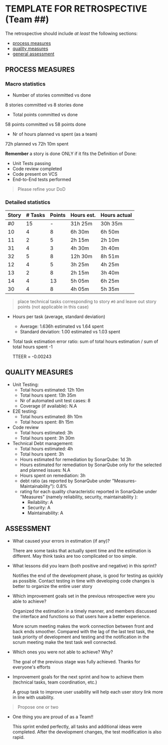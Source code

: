 TEMPLATE FOR RETROSPECTIVE (Team ##)
=====================================

The retrospective should include _at least_ the following
sections:

- [process measures](#process-measures)
- [quality measures](#quality-measures)
- [general assessment](#assessment)

## PROCESS MEASURES 

### Macro statistics

- Number of stories committed vs done

8 stories committed vs 8 stories done 

- Total points committed vs done 

58 points committed vs 58 points done

- Nr of hours planned vs spent (as a team)

72h planned vs 72h 10m spent


**Remember**  a story is done ONLY if it fits the Definition of Done:
 
- Unit Tests passing
- Code review completed
- Code present on VCS
- End-to-End tests performed

> Please refine your DoD 

### Detailed statistics

| Story | # Tasks | Points | Hours est. | Hours actual |
| ----- | ------- | ------ | ---------- | ------------ |
| _#0_  | 15      | -      | 31h 25m    | 30h 35m      |
| 10    | 4       | 8      | 6h 30m     | 6h 50m       |
| 11    | 2       | 5      | 2h 15m     | 2h 10m       |
| 31    | 4       | 3      | 4h 30m     | 3h 40m       |
| 32    | 5       | 8      | 12h 30m    | 8h 51m       |
| 12    | 4       | 5      | 3h 25m     | 4h 25m       |
| 13    | 2       | 8      | 2h 15m     | 3h 40m       |
| 14    | 4       | 13     | 5h 05m     | 6h 25m       |
| 30    | 4       | 8      | 4h 05m     | 5h 35m       |
   

> place technical tasks corresponding to story `#0` and leave out story points (not applicable in this case)

- Hours per task (average, standard deviation)

	- Average: 1.636h estimated vs 1.64 spent
	- Standard deviation: 1.00 estimated vs 1.03 spent

- Total task estimation error ratio: sum of total hours estimation / sum of total hours spent -1

	TTEER = -0.00243

  
## QUALITY MEASURES 

- Unit Testing:
  - Total hours estimated: 12h 10m
  - Total hours spent: 13h 35m
  - Nr of automated unit test cases: 8
  - Coverage (if available): N.A
- E2E testing:
  - Total hours estimated: 8h 10m
  - Total hours spent: 8h 15m
- Code review 
  - Total hours estimated: 3h 
  - Total hours spent: 3h 30m
- Technical Debt management:
  - Total hours estimated: 4h 
  - Total hours spent: 3h
  - Hours estimated for remediation by SonarQube: 1d 3h
  - Hours estimated for remediation by SonarQube only for the selected and planned issues: N.A
  - Hours spent on remediation: 3h 
  - debt ratio (as reported by SonarQube under "Measures-Maintainability"): 0.8%
  - rating for each quality characteristic reported in SonarQube under "Measures" (namely reliability, security, maintainability ):
	- Reilability: A
	- Security: A
	- Maintainability: A
  


## ASSESSMENT

- What caused your errors in estimation (if any)?
  
  There are some tasks that actually spent time and the estimation is different. May think tasks are too complicated or too simple.

- What lessons did you learn (both positive and negative) in this sprint?

  Notifies the end of the development phase, is good for testing as quickly as possible. Contact testing in time with developing code changes is better to organize the entire user story

- Which improvement goals set in the previous retrospective were you able to achieve? 
  
  Organized the estimation in a timely manner, and members discussed the interface and functions so that users have a better experience.

  More scrum meeting makes the work connection between front and back ends smoother. Compared with the lag of the last test task, the task priority of development and testing and the notification in the scrum meeting make the test task well connected.  
  
- Which ones you were not able to achieve? Why?

  The goal of the previous stage was fully achieved. Thanks for everyone's efforts

- Improvement goals for the next sprint and how to achieve them (technical tasks, team coordination, etc.)

  A group task to improve user usability will help each user story link more in line with usability.

> Propose one or two

- One thing you are proud of as a Team!!

   This sprint ended perfectly, all tasks and additional ideas were completed. After the development changes, the test modification is also rapid.